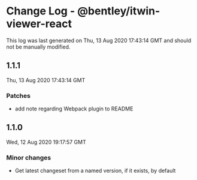 # Change Log - @bentley/itwin-viewer-react

This log was last generated on Thu, 13 Aug 2020 17:43:14 GMT and should not be manually modified.

## 1.1.1
Thu, 13 Aug 2020 17:43:14 GMT

### Patches

- add note regarding Webpack plugin to README

## 1.1.0
Wed, 12 Aug 2020 19:17:57 GMT

### Minor changes

- Get latest changeset from a named version, if it exists, by default

